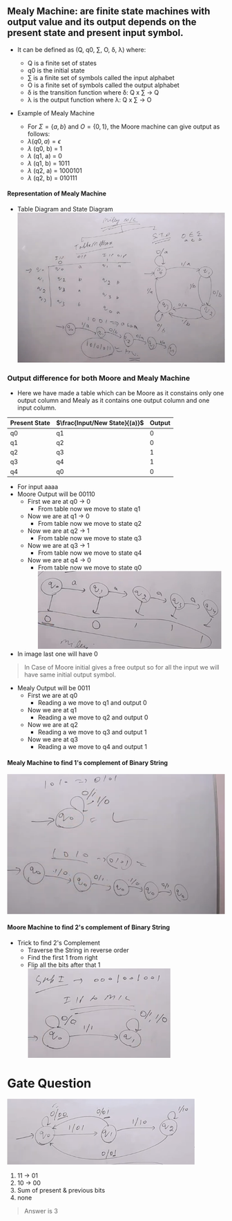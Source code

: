 ## Mealy Machine: are finite state machines with output value and its output depends on the present state and present input symbol.

- It can be defined as (Q, q0, ∑, O, δ, λ) where:
    - Q is a finite set of states
    - q0 is the initial state
    - ∑ is a finite set of symbols called the input alphabet
    - O is a finite set of symbols called the output alphabet
    - δ is the transition function where δ: Q x ∑ -> Q
    - λ is the output function where λ: Q x ∑ -> O

- Example of Mealy Machine
    - For $\Sigma = \{a, b\}$ and $O = \{0, 1\}$, the Moore machine can give output as follows:
    - $\lambda (q0, a) = \epsilon$
    - $\lambda$ (q0, b) = 1
    - $\lambda$ (q1, a) = 0
    - $\lambda$ (q1, b) = 1011
    - $\lambda$ (q2, a) = 1000101
    - $\lambda$ (q2, b) = 010111

#### Representation of Mealy Machine

- Table Diagram and State Diagram  
![Both Diagrams](image-7.png)

### Output difference for both Moore and Mealy Machine

- Here we have made a table which can be Moore as it constains only one output column and Mealy as it contains one output column and one input column.

| Present State | $\frac{Input/New State}{(a)}$ | Output |
|---------------|-----------------|--------|
| q0            | q1              | 0      |
| q1            | q2              | 0      |
| q2            | q3              | 1      |
| q3            | q4              | 1      |
| q4            | q0              | 0      |

- For input aaaa
- Moore Output will be 00110
    - First we are at q0 -> 0
       - From table now we move to state q1
    - Now we are at q1 -> 0
       - From table now we move to state q2
    - Now we are at q2 -> 1
        - From table now we move to state q3
    - Now we are at q3 -> 1
        - From table now we move to state q4
    - Now we are at q4 -> 0
        - From table now we move to state q0  
![Alt text](image-8.png)
- In image last one will have 0

> In Case of Moore initial gives a free output so for all the input we will have same initial output symbol.

- Mealy Output will be 0011
    - First we are at q0
        - Reading a we move to q1 and output 0
    - Now we are at q1
        - Reading a we move to q2 and output 0
    - Now we are at q2
        - Reading a we move to q3 and output 1
    - Now we are at q3
        - Reading a we move to q4 and output 1

#### Mealy Machine to find 1's complement of Binary String
![Alt text](image-9.png)

#### Moore Machine to find 2's complement of Binary String
- Trick to find 2's Complement
    - Traverse the String in reverse order
    - Find the first 1 from right
    - Flip all the bits after that 1  
![Answer](image-10.png)

# Gate Question

![Alt text](image-11.png)
1. 11 -> 01
2. 10 -> 00
3. Sum of present & previous bits
4. none
> Answer is 3
